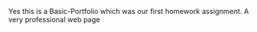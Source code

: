 Yes this is a Basic-Portfolio which was our first homework assignment.  A very professional web page